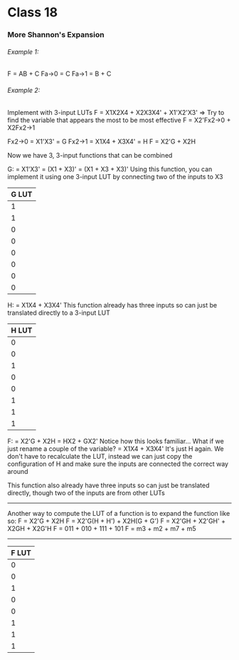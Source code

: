 # Class 18

### More Shannon's Expansion

###### Example 1:
F = AB + C
Fa->0 = C
Fa->1 = B + C

###### Example 2:
Implement with 3-input LUTs
F = X1X2X4 + X2X3X4' + X1'X2'X3'
=> Try to find the variable that appears the most to be most effective
F = X2'Fx2->0 + X2Fx2->1

Fx2->0 = X1'X3' = G
Fx2->1 = X1X4 + X3X4' = H
F = X2'G + X2H

Now we have 3, 3-input functions that can be combined

G:
= X1'X3'
= (X1 + X3)'
= (X1 + X3 + X3)'
Using this function, you can implement it using one 3-input LUT by connecting two of the inputs to X3

| G LUT |
| ----- |
| 1     |
| 1     |
| 0     |
| 0     |
| 0     |
| 0     |
| 0     |
| 0     |

H:
= X1X4 + X3X4'
This function already has three inputs so can just be translated directly to a 3-input LUT

| H LUT |
| ----- |
| 0     |
| 0     |
| 1     |
| 0     |
| 0     |
| 1     |
| 1     |
| 1     |

F:
= X2'G + X2H
= HX2 + GX2'
Notice how this looks familiar...
What if we just rename a couple of the variable?
= X1X4 + X3X4'
It's just H again. We don't have to recalculate the LUT, instead we can just copy the configuration of H and make sure the inputs are connected the correct way around

This function also already have three inputs so can just be translated directly, though two of the inputs are from other LUTs

---

Another way to compute the LUT of a function is to expand the function like so:
F = X2'G + X2H
F = X2'G(H + H') + X2H(G + G')
F = X2'GH + X2'GH' + X2GH + X2G'H
F = 011 + 010 + 111 + 101
F = m3 + m2 + m7 + m5

---

| F LUT |
| ----- |
| 0     |
| 0     |
| 1     |
| 0     |
| 0     |
| 1     |
| 1     |
| 1     |
